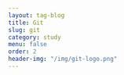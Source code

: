 ```yaml
---
layout: tag-blog
title: Git
slug: git
category: study
menu: false
order: 2
header-img: "/img/git-logo.png"
---
```

